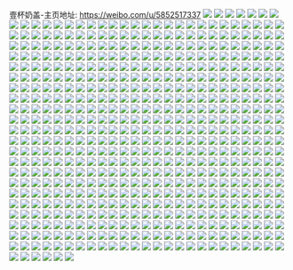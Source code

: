 壹杯奶盖-主页地址: https://weibo.com/u/5852517337 
![](https://wx4.sinaimg.cn/mw2000/006o4z6Vly1h98w7b57hjj30wi1yc1kx.jpg) 
![](https://wx4.sinaimg.cn/mw2000/006o4z6Vly1h98w8s6lmuj30wi1yc1kx.jpg) 
![](https://wx4.sinaimg.cn/mw2000/006o4z6Vly1h98w8oqv6sj30wi1yc1kx.jpg) 
![](https://wx4.sinaimg.cn/mw2000/006o4z6Vly1h8xbhg0eiej30wi1ychdt.jpg) 
![](https://wx4.sinaimg.cn/mw2000/006o4z6Vly1h8xbhhyqudj30wi1ychdt.jpg) 
![](https://wx4.sinaimg.cn/mw2000/006o4z6Vly1h8xbhjwmwwj30wi1ychdt.jpg) 
![](https://wx4.sinaimg.cn/mw2000/006o4z6Vly1h8xbhlnk7sj30wi1yckjl.jpg) 
![](https://wx4.sinaimg.cn/mw2000/006o4z6Vly1h8xbhnd37sj30wi1ychdt.jpg) 
![](https://wx4.sinaimg.cn/mw2000/006o4z6Vly1h8xbhdp60dj30wi1ychdt.jpg) 
![](https://wx4.sinaimg.cn/mw2000/006o4z6Vly1h8xbhnpw1oj30wh0o8wjb.jpg) 
![](https://wx4.sinaimg.cn/mw2000/006o4z6Vly1h8xbhpbi4tj30wi1ychdt.jpg) 
![](https://wx4.sinaimg.cn/mw2000/006o4z6Vly1h8xbhr5n0qj30wi1ychdt.jpg) 
![](https://wx4.sinaimg.cn/mw2000/006o4z6Vly1h8xbhsq2pij30wi1ychdt.jpg) 
![](https://wx4.sinaimg.cn/mw2000/006o4z6Vly1h8wn1tt6i2j30wi1ychdt.jpg) 
![](https://wx4.sinaimg.cn/mw2000/006o4z6Vly1h8ue1lqvd4j30ku0tzafu.jpg) 
![](https://wx4.sinaimg.cn/mw2000/006o4z6Vly1h8ue1h7ddqj31o0280kjb.jpg) 
![](https://wx4.sinaimg.cn/mw2000/006o4z6Vly1h8sxkdh3qgj31as1qd1eo.jpg) 
![](https://wx4.sinaimg.cn/mw2000/006o4z6Vly1h8neu3qy01j32c0340kjn.jpg) 
![](https://wx4.sinaimg.cn/mw2000/006o4z6Vly1h8hs62n0e5j30u00u0n16.jpg) 
![](https://wx4.sinaimg.cn/mw2000/006o4z6Vly1h8hs62x1dxj30u00u07bf.jpg) 
![](https://wx4.sinaimg.cn/mw2000/006o4z6Vly1h8hs4x90y9j33342bc1ky.jpg) 
![](https://wx4.sinaimg.cn/mw2000/006o4z6Vly1h8e96nkclyj30wi0mvn2z.jpg) 
![](https://wx4.sinaimg.cn/mw2000/006o4z6Vly1h8d5om6cp7j32c0340x6q.jpg) 
![](https://wx4.sinaimg.cn/mw2000/006o4z6Vly1h8d5opk9wbj32c0340qv6.jpg) 
![](https://wx4.sinaimg.cn/mw2000/006o4z6Vly1h8cliz8ccrj31o0280hdt.jpg) 
![](https://wx4.sinaimg.cn/mw2000/006o4z6Vly1h8cliwg4xaj31o02804qq.jpg) 
![](https://wx4.sinaimg.cn/mw2000/006o4z6Vly1h8cliy6fc0j31o0280x6p.jpg) 
![](https://wx4.sinaimg.cn/mw2000/006o4z6Vly1h83tfkp6fbj32c0340hdv.jpg) 
![](https://wx4.sinaimg.cn/mw2000/006o4z6Vly1h83tfndl6gj32c0340npf.jpg) 
![](https://wx4.sinaimg.cn/mw2000/006o4z6Vly1h83tfpkuxcj31o0280hdt.jpg) 
![](https://wx4.sinaimg.cn/mw2000/006o4z6Vly1h83tfqsf16j31o0280kjl.jpg) 
![](https://wx4.sinaimg.cn/mw2000/006o4z6Vly1h83tfiiidrj31iy21a7wh.jpg) 
![](https://wx4.sinaimg.cn/mw2000/006o4z6Vly1h82leao3olj30u01sxamd.jpg) 
![](https://wx4.sinaimg.cn/mw2000/006o4z6Vly1h82lafarg9j32c03401kz.jpg) 
![](https://wx4.sinaimg.cn/mw2000/006o4z6Vly1h82lafvfpcj30zg1ba45j.jpg) 
![](https://wx4.sinaimg.cn/mw2000/006o4z6Vly1h81huhe3ivj30zg1ba78k.jpg) 
![](https://wx4.sinaimg.cn/mw2000/006o4z6Vly1h81hum4g1wj30zg1bawq8.jpg) 
![](https://wx4.sinaimg.cn/mw2000/006o4z6Vly1h81huml7lij30zg1ba4eg.jpg) 
![](https://wx4.sinaimg.cn/mw2000/006o4z6Vly1h80ijifh3jj30u01ca4cv.jpg) 
![](https://wx4.sinaimg.cn/mw2000/006o4z6Vly1h7r3wpimmwj31im20tb29.jpg) 
![](https://wx4.sinaimg.cn/mw2000/006o4z6Vly1h7ooo93ygkj32c0340u0x.jpg) 
![](https://wx4.sinaimg.cn/mw2000/006o4z6Vly1h7mfn1ymikj32c0340b2c.jpg) 
![](https://wx4.sinaimg.cn/mw2000/006o4z6Vly1h7mfmzvkssj32c0340b2b.jpg) 
![](https://wx4.sinaimg.cn/mw2000/006o4z6Vly1h7ma2kfw0ij32c0340e84.jpg) 
![](https://wx4.sinaimg.cn/mw2000/006o4z6Vly1h7cm4snx3cj30u01hc7n9.jpg) 
![](https://wx4.sinaimg.cn/mw2000/006o4z6Vly1h7cm4xzaxtj30u01hcgop.jpg) 
![](https://wx4.sinaimg.cn/mw2000/006o4z6Vly1h7cm4umexhj30u01hc4gw.jpg) 
![](https://wx4.sinaimg.cn/mw2000/006o4z6Vly1h74xrz95j4j32c033saif.jpg) 
![](https://wx4.sinaimg.cn/mw2000/006o4z6Vly1h74xt2ic41j31ro2cw4qq.jpg) 
![](https://wx4.sinaimg.cn/mw2000/006o4z6Vly1h74xrj2r1oj32c0340e84.jpg) 
![](https://wx4.sinaimg.cn/mw2000/006o4z6Vly1h6wubnun7jj31nz1nzb29.jpg) 
![](https://wx4.sinaimg.cn/mw2000/006o4z6Vly1h6wubmlqm7j31o01o0b29.jpg) 
![](https://wx4.sinaimg.cn/mw2000/006o4z6Vly1h6i067sn3nj32aq35snpe.jpg) 
![](https://wx4.sinaimg.cn/mw2000/006o4z6Vly1h6i068kz11j30wd17fqdk.jpg) 
![](https://wx4.sinaimg.cn/mw2000/006o4z6Vly1h6hit01z3wj32c0340hdu.jpg) 
![](https://wx4.sinaimg.cn/mw2000/006o4z6Vly1h5yb31yjdej32c03404qr.jpg) 
![](https://wx4.sinaimg.cn/mw2000/006o4z6Vly1h5seriqmvcj32c0340x6q.jpg) 
![](https://wx4.sinaimg.cn/mw2000/006o4z6Vly1h5serl79o8j32c03404qs.jpg) 
![](https://wx4.sinaimg.cn/mw2000/006o4z6Vly1h5ser7w12mj32c035bqv8.jpg) 
![](https://wx4.sinaimg.cn/mw2000/006o4z6Vly1h5ser20p72j32c03401kz.jpg) 
![](https://wx4.sinaimg.cn/mw2000/006o4z6Vly1h5serdopojj32c0340qv8.jpg) 
![](https://wx4.sinaimg.cn/mw2000/006o4z6Vly1h5serge4ayj32c0340kjn.jpg) 
![](https://wx4.sinaimg.cn/mw2000/006o4z6Vly1h5serak242j326h2wm7wj.jpg) 
![](https://wx4.sinaimg.cn/mw2000/006o4z6Vly1h5ser4w9kxj32c035nu0z.jpg) 
![](https://wx4.sinaimg.cn/mw2000/006o4z6Vly1h5seqyubbwj32b735su0z.jpg) 
![](https://wx4.sinaimg.cn/mw2000/006o4z6Vly1h5r8hnr2hoj32bw35snpe.jpg) 
![](https://wx4.sinaimg.cn/mw2000/006o4z6Vly1h5r8hr5et4j32c0340kjm.jpg) 
![](https://wx4.sinaimg.cn/mw2000/006o4z6Vly1h5r8hw8l7wj323h2snnpd.jpg) 
![](https://wx4.sinaimg.cn/mw2000/006o4z6Vly1h5r8hxr1eaj328o30mqv5.jpg) 
![](https://wx4.sinaimg.cn/mw2000/006o4z6Vly1h5r8hu7ievj32c0340qv6.jpg) 
![](https://wx4.sinaimg.cn/mw2000/006o4z6Vly1h5r8i34y3lj32c0340kjm.jpg) 
![](https://wx4.sinaimg.cn/mw2000/006o4z6Vly1h5r8i57miij31x62m37wi.jpg) 
![](https://wx4.sinaimg.cn/mw2000/006o4z6Vly1h5r8i7xy1sj32c0340hdu.jpg) 
![](https://wx4.sinaimg.cn/mw2000/006o4z6Vly1h5r8iaxoupj32c0340x6r.jpg) 
![](https://wx4.sinaimg.cn/mw2000/006o4z6Vly1h5cze35n5mj313o13ox4y.jpg) 
![](https://wx4.sinaimg.cn/mw2000/006o4z6Vly1h5czgisdu0j32c0340kjn.jpg) 
![](https://wx4.sinaimg.cn/mw2000/006o4z6Vly1h5czecw1y4j30wx0wx1b8.jpg) 
![](https://wx4.sinaimg.cn/mw2000/006o4z6Vly1h5cze49kkxj30wi17cqb9.jpg) 
![](https://wx4.sinaimg.cn/mw2000/006o4z6Vly1h5b5ubm6nxj32c03407wk.jpg) 
![](https://wx4.sinaimg.cn/mw2000/006o4z6Vly1h5b5u8ya0wj326c2vz1ky.jpg) 
![](https://wx4.sinaimg.cn/mw2000/006o4z6Vly1h5b5ueib5fj32c03404qs.jpg) 
![](https://wx4.sinaimg.cn/mw2000/006o4z6Vly1h5b5u3nsyhj326q2wzb2a.jpg) 
![](https://wx4.sinaimg.cn/mw2000/006o4z6Vly1h5b5u7b8n3j32c0340u0z.jpg) 
![](https://wx4.sinaimg.cn/mw2000/006o4z6Vly1h5b5ugrkm0j328l2y5e82.jpg) 
![](https://wx4.sinaimg.cn/mw2000/006o4z6Vly1h5b5um3plmj32c03404qs.jpg) 
![](https://wx4.sinaimg.cn/mw2000/006o4z6Vly1h5b5uiuf94j32862yw7wi.jpg) 
![](https://wx4.sinaimg.cn/mw2000/006o4z6Vly1h5b5u1ynywj30u21437bk.jpg) 
![](https://wx4.sinaimg.cn/mw2000/006o4z6Vly1h5apr9bs5ej32c0340kjn.jpg) 
![](https://wx4.sinaimg.cn/mw2000/006o4z6Vly1h5apouzw9cj32c0340e83.jpg) 
![](https://wx4.sinaimg.cn/mw2000/006o4z6Vly1h5apqo1iy5j32c0340npf.jpg) 
![](https://wx4.sinaimg.cn/mw2000/006o4z6Vly1h535bnvxyzj31xd2kie82.jpg) 
![](https://wx4.sinaimg.cn/mw2000/006o4z6Vly1h535bqz17mj31vx2ilkjm.jpg) 
![](https://wx4.sinaimg.cn/mw2000/006o4z6Vly1h4ydv2j1tlj32c033y4qr.jpg) 
![](https://wx4.sinaimg.cn/mw2000/006o4z6Vly1h4ydv7ojizj31o02804qq.jpg) 
![](https://wx4.sinaimg.cn/mw2000/006o4z6Vly1h4ydv546fbj32c033y7wj.jpg) 
![](https://wx4.sinaimg.cn/mw2000/006o4z6Vly1h4yduztw8bj31o0280x6p.jpg) 
![](https://wx4.sinaimg.cn/mw2000/006o4z6Vly1h4xbivvsj2j32c0340b2b.jpg) 
![](https://wx4.sinaimg.cn/mw2000/006o4z6Vly1h4xbj18cshj325e2v7qv7.jpg) 
![](https://wx4.sinaimg.cn/mw2000/006o4z6Vly1h4xbizd7jlj32c0340npf.jpg) 
![](https://wx4.sinaimg.cn/mw2000/006o4z6Vly1h4xbj57w60j30u0140ndb.jpg) 
![](https://wx4.sinaimg.cn/mw2000/006o4z6Vly1h4xbj21cqzj30u0140qio.jpg) 
![](https://wx4.sinaimg.cn/mw2000/006o4z6Vly1h4xbj4d7cuj32c0340npg.jpg) 
![](https://wx4.sinaimg.cn/mw2000/006o4z6Vly1h4xbis2pqvj324v2uhnpf.jpg) 
![](https://wx4.sinaimg.cn/mw2000/006o4z6Vly1h4xbj7q1u9j32c0340qv7.jpg) 
![](https://wx4.sinaimg.cn/mw2000/006o4z6Vly1h4xbj8u0a8j320u2p5qv6.jpg) 
![](https://wx4.sinaimg.cn/mw2000/006o4z6Vly1h4xbjf6e1sj32c0340hdx.jpg) 
![](https://wx4.sinaimg.cn/mw2000/006o4z6Vly1h4xbjiizvjj32c0340npg.jpg) 
![](https://wx4.sinaimg.cn/mw2000/006o4z6Vly1h4xbjq8ne1j32c0340hdx.jpg) 
![](https://wx4.sinaimg.cn/mw2000/006o4z6Vly1h4v644v958j326a2we1ky.jpg) 
![](https://wx4.sinaimg.cn/mw2000/006o4z6Vly1h4upuglc1pj33402c0x6r.jpg) 
![](https://wx4.sinaimg.cn/mw2000/006o4z6Vly1h4upu8cnijj32c03404qr.jpg) 
![](https://wx4.sinaimg.cn/mw2000/006o4z6Vly1h4tmegq4cmj33402bznpf.jpg) 
![](https://wx4.sinaimg.cn/mw2000/006o4z6Vly1h4tmei27djj31xe2kiqv6.jpg) 
![](https://wx4.sinaimg.cn/mw2000/006o4z6Vly1h4tmeuv7uaj33402c0e83.jpg) 
![](https://wx4.sinaimg.cn/mw2000/006o4z6Vly1h4riejohdij31o0280u0x.jpg) 
![](https://wx4.sinaimg.cn/mw2000/006o4z6Vly1h4k6mx3tosj31o0280kjl.jpg) 
![](https://wx4.sinaimg.cn/mw2000/006o4z6Vly1h4k6kcew9ej32801o01ky.jpg) 
![](https://wx4.sinaimg.cn/mw2000/006o4z6Vly1h4k6kzdta6j31o0280x6p.jpg) 
![](https://wx4.sinaimg.cn/mw2000/006o4z6Vly1h4k6mag9cxj31o0280u0x.jpg) 
![](https://wx4.sinaimg.cn/mw2000/006o4z6Vly1h4k6lt9lgfj31o0280x6p.jpg) 
![](https://wx4.sinaimg.cn/mw2000/006o4z6Vly1h4k6mlzxhuj31o0280npd.jpg) 
![](https://wx4.sinaimg.cn/mw2000/006o4z6Vly1h4iayc8n04j31wn2jjkjn.jpg) 
![](https://wx4.sinaimg.cn/mw2000/006o4z6Vly1h4iay830b9j32192r3e83.jpg) 
![](https://wx4.sinaimg.cn/mw2000/006o4z6Vly1h4iay68iavj32c0340u0z.jpg) 
![](https://wx4.sinaimg.cn/mw2000/006o4z6Vly1h4iayf28tdj32c03401l1.jpg) 
![](https://wx4.sinaimg.cn/mw2000/006o4z6Vly1h4iayikdrfj32c0340npg.jpg) 
![](https://wx4.sinaimg.cn/mw2000/006o4z6Vly1h4iaynuqdhj328w2zsu0y.jpg) 
![](https://wx4.sinaimg.cn/mw2000/006o4z6Vly1h4iaymdvd3j32c0340u10.jpg) 
![](https://wx4.sinaimg.cn/mw2000/006o4z6Vly1h4979jdva2j33402c0e83.jpg) 
![](https://wx4.sinaimg.cn/mw2000/006o4z6Vly1h44e6b71yqj32c03407wi.jpg) 
![](https://wx4.sinaimg.cn/mw2000/006o4z6Vly1h44e69g665j32c0340b2a.jpg) 
![](https://wx4.sinaimg.cn/mw2000/006o4z6Vly1h44e6adno3j32c03407wi.jpg) 
![](https://wx4.sinaimg.cn/mw2000/006o4z6Vly1h44e6cyt6oj32bm33i4qr.jpg) 
![](https://wx4.sinaimg.cn/mw2000/006o4z6Vly1h44e6ek489j32c0340kjn.jpg) 
![](https://wx4.sinaimg.cn/mw2000/006o4z6Vly1h44e67hguij33402c0b2a.jpg) 
![](https://wx4.sinaimg.cn/mw2000/006o4z6Vly1h44e68jrh1j32472tl1ky.jpg) 
![](https://wx4.sinaimg.cn/mw2000/006o4z6Vly1h43bg4dusoj32c0340b2b.jpg) 
![](https://wx4.sinaimg.cn/mw2000/006o4z6Vly1h43bg66ixsj32c0340hdv.jpg) 
![](https://wx4.sinaimg.cn/mw2000/006o4z6Vly1h43bg7xurtj32c0340npf.jpg) 
![](https://wx4.sinaimg.cn/mw2000/006o4z6Vly1h434kxh1p2j32c0340qv6.jpg) 
![](https://wx4.sinaimg.cn/mw2000/006o4z6Vly1h3vxutczvvj313u0tuk4q.jpg) 
![](https://wx4.sinaimg.cn/mw2000/006o4z6Vly1h3vxt905cej32801o0kjl.jpg) 
![](https://wx4.sinaimg.cn/mw2000/006o4z6Vly1h3vxth4rc8j32c0340qv6.jpg) 
![](https://wx4.sinaimg.cn/mw2000/006o4z6Vly1h3vxtijstlj32c02c04qq.jpg) 
![](https://wx4.sinaimg.cn/mw2000/006o4z6Vly1h3vxtjj0bbj32c02c01ky.jpg) 
![](https://wx4.sinaimg.cn/mw2000/006o4z6Vly1h3vxtl8cpbj32c03404qr.jpg) 
![](https://wx4.sinaimg.cn/mw2000/006o4z6Vly1h3lfitv4lhj31tz2fz1kx.jpg) 
![](https://wx4.sinaimg.cn/mw2000/006o4z6Vly1h3lfiyday3j33402c0npd.jpg) 
![](https://wx4.sinaimg.cn/mw2000/006o4z6Vly1h3lfiulartj325z2vzhdt.jpg) 
![](https://wx4.sinaimg.cn/mw2000/006o4z6Vly1h3lfit9zctj32262qx7wh.jpg) 
![](https://wx4.sinaimg.cn/mw2000/006o4z6Vly1h3lfix848lj325o2vk4qq.jpg) 
![](https://wx4.sinaimg.cn/mw2000/006o4z6Vly1h3lfivi73vj32c0340kjl.jpg) 
![](https://wx4.sinaimg.cn/mw2000/006o4z6Vly1h3ku2bx1zmj30xc2l97wh.jpg) 
![](https://wx4.sinaimg.cn/mw2000/006o4z6Vly1h3ku2azw4mj30xc3pdkjl.jpg) 
![](https://wx4.sinaimg.cn/mw2000/006o4z6Vly1h3ku22u3b2j31wr2od1l0.jpg) 
![](https://wx4.sinaimg.cn/mw2000/006o4z6Vly1h3ku2dak8qj32c0340b2a.jpg) 
![](https://wx4.sinaimg.cn/mw2000/006o4z6Vly1h3ku281n1jj32c03407wl.jpg) 
![](https://wx4.sinaimg.cn/mw2000/006o4z6Vly1h3ku2eju2gj32al3401ky.jpg) 
![](https://wx4.sinaimg.cn/mw2000/006o4z6Vly1h3ku20wz1uj33402c0kjl.jpg) 
![](https://wx4.sinaimg.cn/mw2000/006o4z6Vly1h3ku24pho1j33402c0hdu.jpg) 
![](https://wx4.sinaimg.cn/mw2000/006o4z6Vly1h3hd17gfnxj30wi1y7tl8.jpg) 
![](https://wx4.sinaimg.cn/mw2000/006o4z6Vly1h3bas78jsrj30u01sx7a8.jpg) 
![](https://wx4.sinaimg.cn/mw2000/006o4z6Vly1h3aggr7if3j31nz1nzb29.jpg) 
![](https://wx4.sinaimg.cn/mw2000/006o4z6Vly1h318uexfqxj32c0340u0x.jpg) 
![](https://wx4.sinaimg.cn/mw2000/006o4z6Vly1h318uad3nzj32c03401ky.jpg) 
![](https://wx4.sinaimg.cn/mw2000/006o4z6Vly1h318u8to0cj33402c07wi.jpg) 
![](https://wx4.sinaimg.cn/mw2000/006o4z6Vly1h318ubkvkxj32c035ru0x.jpg) 
![](https://wx4.sinaimg.cn/mw2000/006o4z6Vly1h318u75vp8j33402c0b2a.jpg) 
![](https://wx4.sinaimg.cn/mw2000/006o4z6Vly1h318uggo8mj32c03404qq.jpg) 
![](https://wx4.sinaimg.cn/mw2000/006o4z6Vly1h318uhw8r2j32c0340u0x.jpg) 
![](https://wx4.sinaimg.cn/mw2000/006o4z6Vly1h318ujdg21j33402c04qq.jpg) 
![](https://wx4.sinaimg.cn/mw2000/006o4z6Vly1h318udclzrj32c0340qv5.jpg) 
![](https://wx4.sinaimg.cn/mw2000/006o4z6Vly1h2xq07b50ej31up2gyqv5.jpg) 
![](https://wx4.sinaimg.cn/mw2000/006o4z6Vly1h2xq0a0bdgj31o0280x6p.jpg) 
![](https://wx4.sinaimg.cn/mw2000/006o4z6Vly1h2xq0ncp5pj32c0340qv6.jpg) 
![](https://wx4.sinaimg.cn/mw2000/006o4z6Vly1h2xq0bbbjzj32801o0npd.jpg) 
![](https://wx4.sinaimg.cn/mw2000/006o4z6Vly1h2xq005gn5j32c03407wj.jpg) 
![](https://wx4.sinaimg.cn/mw2000/006o4z6Vly1h2xq0f6vi1j32801o0npd.jpg) 
![](https://wx4.sinaimg.cn/mw2000/006o4z6Vly1h2xq04zy1nj32c0340e82.jpg) 
![](https://wx4.sinaimg.cn/mw2000/006o4z6Vly1h2xq0l7zqoj31lb24fb2a.jpg) 
![](https://wx4.sinaimg.cn/mw2000/006o4z6Vly1h2xq03h8hij32c03407wj.jpg) 
![](https://wx4.sinaimg.cn/mw2000/006o4z6Vly1h2xq0gc9hvj32801o0kjl.jpg) 
![](https://wx4.sinaimg.cn/mw2000/006o4z6Vly1h2xpzx8euwj31va2hqu0x.jpg) 
![](https://wx4.sinaimg.cn/mw2000/006o4z6Vly1h2xq061bd9j321i2q04qq.jpg) 
![](https://wx4.sinaimg.cn/mw2000/006o4z6Vly1h2xq0dhhgfj31h627inpd.jpg) 
![](https://wx4.sinaimg.cn/mw2000/006o4z6Vly1h2xq0h9pcbj31ru2d4hdt.jpg) 
![](https://wx4.sinaimg.cn/mw2000/006o4z6Vly1h2xq0pic0gj32c0340b2a.jpg) 
![](https://wx4.sinaimg.cn/mw2000/006o4z6Vly1h2cukkr195j30u0140qee.jpg) 
![](https://wx4.sinaimg.cn/mw2000/006o4z6Vly1h2cukk4gvgj31400u0qdx.jpg) 
![](https://wx4.sinaimg.cn/mw2000/006o4z6Vly1h2bl6ngmbyj30u0140tk7.jpg) 
![](https://wx4.sinaimg.cn/mw2000/006o4z6Vly1h2bl6ihk8vj31080r6wpd.jpg) 
![](https://wx4.sinaimg.cn/mw2000/006o4z6Vly1h2bl6jgoatj30u0140wpl.jpg) 
![](https://wx4.sinaimg.cn/mw2000/006o4z6Vly1h2bl6k9i71j31qn2bie81.jpg) 
![](https://wx4.sinaimg.cn/mw2000/006o4z6Vly1h2bl6l5m0qj31400u0dr6.jpg) 
![](https://wx4.sinaimg.cn/mw2000/006o4z6Vly1h2bl6iz995j30u0140gw0.jpg) 
![](https://wx4.sinaimg.cn/mw2000/006o4z6Vly1h288a2vtolj31nu27q4qp.jpg) 
![](https://wx4.sinaimg.cn/mw2000/006o4z6Vly1h288a5i6imj32402tc7wi.jpg) 
![](https://wx4.sinaimg.cn/mw2000/006o4z6Vly1h10gi6d7sfj30u00sztei.jpg) 
![](https://wx4.sinaimg.cn/mw2000/006o4z6Vly1gzsig6yibrj31o02801kx.jpg) 
![](https://wx4.sinaimg.cn/mw2000/006o4z6Vly1gzsigi84i5j32tc240hdt.jpg) 
![](https://wx4.sinaimg.cn/mw2000/006o4z6Vly1gzsigahsw6j3240240x6p.jpg) 
![](https://wx4.sinaimg.cn/mw2000/006o4z6Vly1gzsigek58hj3240240kjl.jpg) 
![](https://wx4.sinaimg.cn/mw2000/006o4z6Vly1gz8ct384caj32c0340b2b.jpg) 
![](https://wx4.sinaimg.cn/mw2000/006o4z6Vly1gz8ct0wti7j32br2bsnpe.jpg) 
![](https://wx4.sinaimg.cn/mw2000/006o4z6Vly1gz8ct4l2nvj3240240hdt.jpg) 
![](https://wx4.sinaimg.cn/mw2000/006o4z6Vly1gz8ct8pq59j31vw2ii7wi.jpg) 
![](https://wx4.sinaimg.cn/mw2000/006o4z6Vly1gz8csy3x7wj32tc2404qq.jpg) 
![](https://wx4.sinaimg.cn/mw2000/006o4z6Vly1gz8cszmmi3j32tc240npe.jpg) 
![](https://wx4.sinaimg.cn/mw2000/006o4z6Vly1gz6fkhrlgnj3240240qv6.jpg) 
![](https://wx4.sinaimg.cn/mw2000/006o4z6Vly1gz6fkp8nu2j31ue1uenpd.jpg) 
![](https://wx4.sinaimg.cn/mw2000/006o4z6Vly1gz6fkdkcoyj3240240qv5.jpg) 
![](https://wx4.sinaimg.cn/mw2000/006o4z6Vly1gz5e30jeo0j31i5208kac.jpg) 
![](https://wx4.sinaimg.cn/mw2000/006o4z6Vly1gz5e2ztizjj319p1oxnep.jpg) 
![](https://wx4.sinaimg.cn/mw2000/006o4z6Vly1gz5e31s6xlj31kb233ash.jpg) 
![](https://wx4.sinaimg.cn/mw2000/006o4z6Vly1gz2vfbuq75j3240240b29.jpg) 
![](https://wx4.sinaimg.cn/mw2000/006o4z6Vly1gyzdf8licgj324023zu0x.jpg) 
![](https://wx4.sinaimg.cn/mw2000/006o4z6Vly1gyzdf6sf2qj31yx1ywnpe.jpg) 
![](https://wx4.sinaimg.cn/mw2000/006o4z6Vly1gyzdf7r3n1j3240240x6p.jpg) 
![](https://wx4.sinaimg.cn/mw2000/006o4z6Vly1gyzdf945gfj30q024rnak.jpg) 
![](https://wx4.sinaimg.cn/mw2000/006o4z6Vly1gyzdf5h3zxj30u013yn5y.jpg) 
![](https://wx4.sinaimg.cn/mw2000/006o4z6Vly1gyzdfa0jwwj30u0277n6l.jpg) 
![](https://wx4.sinaimg.cn/mw2000/006o4z6Vly1gyttdpz21hj31982307wh.jpg) 
![](https://wx4.sinaimg.cn/mw2000/006o4z6Vly1gyttdvsi2kj32io1w0b2a.jpg) 
![](https://wx4.sinaimg.cn/mw2000/006o4z6Vly1gyttdy4gttj31ka230kjl.jpg) 
![](https://wx4.sinaimg.cn/mw2000/006o4z6Vly1gyttdrjkz5j32io1w07wh.jpg) 
![](https://wx4.sinaimg.cn/mw2000/006o4z6Vly1gyttdzquupj31o01o0npd.jpg) 
![](https://wx4.sinaimg.cn/mw2000/006o4z6Vly1gyttdsxxdij32io1w0e81.jpg) 
![](https://wx4.sinaimg.cn/mw2000/006o4z6Vly1gyqbb1phgqj31o02807ut.jpg) 
![](https://wx4.sinaimg.cn/mw2000/006o4z6Vly1gyeqakke3bj3240240qv5.jpg) 
![](https://wx4.sinaimg.cn/mw2000/006o4z6Vly1gyeqah7xcdj33402c0qv6.jpg) 
![](https://wx4.sinaimg.cn/mw2000/006o4z6Vly1gyeq9qr6d2j31y81y8kjl.jpg) 
![](https://wx4.sinaimg.cn/mw2000/006o4z6Vly1gyeqae582pj3240240x6p.jpg) 
![](https://wx4.sinaimg.cn/mw2000/006o4z6Vly1gyeq9kp5wvj3240240wz2.jpg) 
![](https://wx4.sinaimg.cn/mw2000/006o4z6Vly1gyeqaf94i1j32402404qp.jpg) 
![](https://wx4.sinaimg.cn/mw2000/006o4z6Vly1gy78v6501gj33402c0e83.jpg) 
![](https://wx4.sinaimg.cn/mw2000/006o4z6Vly1gy78v465bpj33402c0kjm.jpg) 
![](https://wx4.sinaimg.cn/mw2000/006o4z6Vly1gy5xk24lljj30pd1f6wjn.jpg) 
![](https://wx4.sinaimg.cn/mw2000/006o4z6Vly1gy5xjxpx61j30qo14ugqz.jpg) 
![](https://wx4.sinaimg.cn/mw2000/006o4z6Vly1gxxig2kyikj32c03407wi.jpg) 
![](https://wx4.sinaimg.cn/mw2000/006o4z6Vly1gxxihcv72yj32402tcb2a.jpg) 
![](https://wx4.sinaimg.cn/mw2000/006o4z6Vly1gxxihfl063j32tc2401ky.jpg) 
![](https://wx4.sinaimg.cn/mw2000/006o4z6Vly1gxxihj10nej30u0140dv7.jpg) 
![](https://wx4.sinaimg.cn/mw2000/006o4z6Vly1gxxiiqf9huj32402tchdt.jpg) 
![](https://wx4.sinaimg.cn/mw2000/006o4z6Vly1gxxiit9u59j32402tcqv5.jpg) 
![](https://wx4.sinaimg.cn/mw2000/006o4z6Vly1gxpcrahyzaj32801o07wh.jpg) 
![](https://wx4.sinaimg.cn/mw2000/006o4z6Vly1gxpcqu4ogej30sg0sgjv3.jpg) 
![](https://wx4.sinaimg.cn/mw2000/006o4z6Vly1gxpcrtglg7j32801o01kx.jpg) 
![](https://wx4.sinaimg.cn/mw2000/006o4z6Vly1gxpcsam0ibj32402tcnpd.jpg) 
![](https://wx4.sinaimg.cn/mw2000/006o4z6Vly1gxpcqwrok4j30sg0sgq6t.jpg) 
![](https://wx4.sinaimg.cn/mw2000/006o4z6Vly1gxpcry83pxj3240240kjl.jpg) 
![](https://wx4.sinaimg.cn/mw2000/006o4z6Vly1gxiccaxukaj32c0340x6q.jpg) 
![](https://wx4.sinaimg.cn/mw2000/006o4z6Vly1gxic76fzqhj32801o0hdu.jpg) 
![](https://wx4.sinaimg.cn/mw2000/006o4z6Vly1gxic7bznfhj32c0340kjm.jpg) 
![](https://wx4.sinaimg.cn/mw2000/006o4z6Vly1gx7apyiwukj3240240hdt.jpg) 
![](https://wx4.sinaimg.cn/mw2000/006o4z6Vly1gx7aq0ea7tj32402401ky.jpg) 
![](https://wx4.sinaimg.cn/mw2000/006o4z6Vly1gx7aq1wvuxj3240240qv5.jpg) 
![](https://wx4.sinaimg.cn/mw2000/006o4z6Vly1gx46jbo3j9j30u00u0wfs.jpg) 
![](https://wx4.sinaimg.cn/mw2000/006o4z6Vly1gx46iipghhj3240240qv5.jpg) 
![](https://wx4.sinaimg.cn/mw2000/006o4z6Vly1gx46k8mji4j30u00u0gp4.jpg) 
![](https://wx4.sinaimg.cn/mw2000/006o4z6Vly1gx46i9y6d9j32tc240e82.jpg) 
![](https://wx4.sinaimg.cn/mw2000/006o4z6Vly1gx0w0pmrmgj31ii2801kx.jpg) 
![](https://wx4.sinaimg.cn/mw2000/006o4z6Vly1gx0w0okesij32402tce81.jpg) 
![](https://wx4.sinaimg.cn/mw2000/006o4z6Vly1gws92lfb17j31o0280hdu.jpg) 
![](https://wx4.sinaimg.cn/mw2000/006o4z6Vly1gwr3me5956j30zo1bjh1u.jpg) 
![](https://wx4.sinaimg.cn/mw2000/006o4z6Vly1gwr3mfjc8lj30u01ci14y.jpg) 
![](https://wx4.sinaimg.cn/mw2000/006o4z6Vly1gwr3mes2r5j30u0162n7b.jpg) 
![](https://wx4.sinaimg.cn/mw2000/006o4z6Vly1gwafjny0dbj30u00suq76.jpg) 
![](https://wx4.sinaimg.cn/mw2000/006o4z6Vly1gwafj5ulmqj3240240qv6.jpg) 
![](https://wx4.sinaimg.cn/mw2000/006o4z6Vly1gwafj77bcxj32tc240e7g.jpg) 
![](https://wx4.sinaimg.cn/mw2000/006o4z6Vly1gwafjawrgbj32402404qp.jpg) 
![](https://wx4.sinaimg.cn/mw2000/006o4z6Vly1gwafjflzw6j3240240npd.jpg) 
![](https://wx4.sinaimg.cn/mw2000/006o4z6Vly1gwafjkl0cvj3240240b29.jpg) 
![](https://wx4.sinaimg.cn/mw2000/006o4z6Vly1gvysemogxij32tc240hdt.jpg) 
![](https://wx4.sinaimg.cn/mw2000/006o4z6Vly1gvyseqolfij32402tcb2a.jpg) 
![](https://wx4.sinaimg.cn/mw2000/006o4z6Vly1gvyseorisij32tc240kjm.jpg) 
![](https://wx4.sinaimg.cn/mw2000/006o4z6Vly1gvysevxrwaj32tc240kjm.jpg) 
![](https://wx4.sinaimg.cn/mw2000/006o4z6Vly1gvysenhh1gj3240240b29.jpg) 
![](https://wx4.sinaimg.cn/mw2000/006o4z6Vly1gvysesqf34j32tc240x6p.jpg) 
![](https://wx4.sinaimg.cn/mw2000/006o4z6Vly1gvb0sjiuzkj60u01330y102.jpg) 
![](https://wx4.sinaimg.cn/mw2000/006o4z6Vly1gtwunbslegj6240240kjm02.jpg) 
![](https://wx4.sinaimg.cn/mw2000/006o4z6Vly1gtwunmba42j62402tcb2a02.jpg) 
![](https://wx4.sinaimg.cn/mw2000/006o4z6Vly1gtwun90cq0j6240240e8102.jpg) 
![](https://wx4.sinaimg.cn/mw2000/006o4z6Vly1gtwunp6rqyj62402404qq02.jpg) 
![](https://wx4.sinaimg.cn/mw2000/006o4z6Vly1gtwun7i7fxj623s23sqv502.jpg) 
![](https://wx4.sinaimg.cn/mw2000/006o4z6Vly1gtwund7gmij6240240qv502.jpg) 
![](https://wx4.sinaimg.cn/mw2000/006o4z6Vly1gtwunjubhkj62tc2401kz02.jpg) 
![](https://wx4.sinaimg.cn/mw2000/006o4z6Vly1gtwunfe60zj6240240kjm02.jpg) 
![](https://wx4.sinaimg.cn/mw2000/006o4z6Vly1gtwunhbp2vj6240240npe02.jpg) 
![](https://wx4.sinaimg.cn/mw2000/006o4z6Vly1gtnei2kzsuj62402tcnpe02.jpg) 
![](https://wx4.sinaimg.cn/mw2000/006o4z6Vly1gtnehr28x5j61402bgb2902.jpg) 
![](https://wx4.sinaimg.cn/mw2000/006o4z6Vly1gtneht9fzoj62402tchdu02.jpg) 
![](https://wx4.sinaimg.cn/mw2000/006o4z6Vly1gtnehyfxd6j62402ui1kz02.jpg) 
![](https://wx4.sinaimg.cn/mw2000/006o4z6Vly1gtnehvivpej62402wyhdu02.jpg) 
![](https://wx4.sinaimg.cn/mw2000/006o4z6Vly1gtnei0mbytj61ym2tqhdu02.jpg) 
![](https://wx4.sinaimg.cn/mw2000/006o4z6Vly1gt9gf0q2oxj31mk2647wh.jpg) 
![](https://wx4.sinaimg.cn/mw2000/006o4z6Vly1gt9gf42l3kj61o0280qs802.jpg) 
![](https://wx4.sinaimg.cn/mw2000/006o4z6Vly1gt9gf70vj4j32402pcx6p.jpg) 
![](https://wx4.sinaimg.cn/mw2000/006o4z6Vly1gt9gezddoij3240240u0x.jpg) 
![](https://wx4.sinaimg.cn/mw2000/006o4z6Vly1gt9gf2xq4gj3240240hdt.jpg) 
![](https://wx4.sinaimg.cn/mw2000/006o4z6Vly1gt9geyex62j3240240e81.jpg) 
![](https://wx4.sinaimg.cn/mw2000/006o4z6Vly1gt9gex0w28j3240240qv5.jpg) 
![](https://wx4.sinaimg.cn/mw2000/006o4z6Vly1gt9gf1f1uuj30u018442c.jpg) 
![](https://wx4.sinaimg.cn/mw2000/006o4z6Vly1gt9gf5apayj3240240hdu.jpg) 
![](https://wx4.sinaimg.cn/mw2000/006o4z6Vly1gsdx3ejy1vj31402i4u0y.jpg) 
![](https://wx4.sinaimg.cn/mw2000/006o4z6Vly1gsdx3b2lhdj31qi19eb29.jpg) 
![](https://wx4.sinaimg.cn/mw2000/006o4z6Vly1gsdx3cmi55j310w27y4qq.jpg) 
![](https://wx4.sinaimg.cn/mw2000/006o4z6Vly1gsdx38aa1kj32tc2404qt.jpg) 
![](https://wx4.sinaimg.cn/mw2000/006o4z6Vly1gsdx39r5lhj31m221z1ky.jpg) 
![](https://wx4.sinaimg.cn/mw2000/006o4z6Vly1gsdx3ilt6lj32402tc7wl.jpg) 
![](https://wx4.sinaimg.cn/mw2000/006o4z6Vly1gscxkyyqzdj32bc2w8x6s.jpg) 
![](https://wx4.sinaimg.cn/mw2000/006o4z6Vly1gscxkw7sgyj33402c0x6s.jpg) 
![](https://wx4.sinaimg.cn/mw2000/006o4z6Vly1gscxkcg3tfj32bc322kjp.jpg) 
![](https://wx4.sinaimg.cn/mw2000/006o4z6Vly1gscxknw4smj33342bche0.jpg) 
![](https://wx4.sinaimg.cn/mw2000/006o4z6Vly1gscxkqzl43j31404g8hdx.jpg) 
![](https://wx4.sinaimg.cn/mw2000/006o4z6Vly1gscxktmfffj32402tckjo.jpg) 
![](https://wx4.sinaimg.cn/mw2000/006o4z6Vly1gscxkea9epj31403c4e82.jpg) 
![](https://wx4.sinaimg.cn/mw2000/006o4z6Vly1gscxk8moamj31406b94qt.jpg) 
![](https://wx4.sinaimg.cn/mw2000/006o4z6Vly1gscxkg9y7wj3140282qv5.jpg) 
![](https://wx4.sinaimg.cn/mw2000/006o4z6Vly1gsbn8gykm9j33402c0qv9.jpg) 
![](https://wx4.sinaimg.cn/mw2000/006o4z6Vly1gsbn8izt48j32bc2wohdv.jpg) 
![](https://wx4.sinaimg.cn/mw2000/006o4z6Vly1gsbn8dfg3bj335s2dcnph.jpg) 
![](https://wx4.sinaimg.cn/mw2000/006o4z6Vly1gsbn8k5rlcj3140282kjl.jpg) 
![](https://wx4.sinaimg.cn/mw2000/006o4z6Vly1gsbn8ntmvcj31402i4b2a.jpg) 
![](https://wx4.sinaimg.cn/mw2000/006o4z6Vly1gsbn8lzbidj31403c4kjm.jpg) 
![](https://wx4.sinaimg.cn/mw2000/006o4z6Vly1gs5aekeh99j32402404qq.jpg) 
![](https://wx4.sinaimg.cn/mw2000/006o4z6Vly1gs5aevnpvej3240240hdu.jpg) 
![](https://wx4.sinaimg.cn/mw2000/006o4z6Vly1gs5aeq1jalj32402404qq.jpg) 
![](https://wx4.sinaimg.cn/mw2000/006o4z6Vly1gs5af66su3j3240240b2b.jpg) 
![](https://wx4.sinaimg.cn/mw2000/006o4z6Vly1gs5afjwrrwj32tc2401kz.jpg) 
![](https://wx4.sinaimg.cn/mw2000/006o4z6Vly1gs5aez8656j3240240hdu.jpg) 
![](https://wx4.sinaimg.cn/mw2000/006o4z6Vly1gqqxw1j6aej325s1mce83.jpg) 
![](https://wx4.sinaimg.cn/mw2000/006o4z6Vly1gqqxvx50w5j3140282x6p.jpg) 
![](https://wx4.sinaimg.cn/mw2000/006o4z6Vly1gqqxvucguuj31403c47wj.jpg) 
![](https://wx4.sinaimg.cn/mw2000/006o4z6Vly1gqqxw50qnlj31mc1mc4qq.jpg) 
![](https://wx4.sinaimg.cn/mw2000/006o4z6Vly1gqqz2095syj31w02iohdx.jpg) 
![](https://wx4.sinaimg.cn/mw2000/006o4z6Vly1gqqxw8vg1lj31mc1mcb2a.jpg) 
![](https://wx4.sinaimg.cn/mw2000/006o4z6Vly1gq6tarngm2j31o0280kjo.jpg) 
![](https://wx4.sinaimg.cn/mw2000/006o4z6Vly1gq6tbb7ysej31o0280hdv.jpg) 
![](https://wx4.sinaimg.cn/mw2000/006o4z6Vly1gq6tandnm8j31i41i47wi.jpg) 
![](https://wx4.sinaimg.cn/mw2000/006o4z6Vly1gq6tajts7wj31o0280x6q.jpg) 
![](https://wx4.sinaimg.cn/mw2000/006o4z6Vly1gq6taxoahvj32801o0npe.jpg) 
![](https://wx4.sinaimg.cn/mw2000/006o4z6Vly1gq6taukfxxj31ge280npe.jpg) 
![](https://wx4.sinaimg.cn/mw2000/006o4z6Vly1gq6tbddou5j32tc240kjl.jpg) 
![](https://wx4.sinaimg.cn/mw2000/006o4z6Vly1gq6tbhhhpcj31zf1zfx6p.jpg) 
![](https://wx4.sinaimg.cn/mw2000/006o4z6Vly1gq6tbf0ncoj3240240hdt.jpg) 
![](https://wx4.sinaimg.cn/mw2000/006o4z6Vly1gph909fi2ej32ha1uyx6q.jpg) 
![](https://wx4.sinaimg.cn/mw2000/006o4z6Vly1gph9036zcej32eg240b2b.jpg) 
![](https://wx4.sinaimg.cn/mw2000/006o4z6Vly1gph8zn7vyxj32tc240x6r.jpg) 
![](https://wx4.sinaimg.cn/mw2000/006o4z6Vly1gph8zws3awj314a1ho7wh.jpg) 
![](https://wx4.sinaimg.cn/mw2000/006o4z6Vly1gph8ztvilhj32402tcb2c.jpg) 
![](https://wx4.sinaimg.cn/mw2000/006o4z6Vly1gph8zh4p2pj316o1gy7wh.jpg) 
![](https://wx4.sinaimg.cn/mw2000/006o4z6Vly1gph90dsatbj31kw16ohdt.jpg) 
![](https://wx4.sinaimg.cn/mw2000/006o4z6Vly1gph8zeithij32p21voqv8.jpg) 
![](https://wx4.sinaimg.cn/mw2000/006o4z6Vly1gph90hncjfj31kw16ohdt.jpg) 
![](https://wx4.sinaimg.cn/mw2000/006o4z6Vly1gp6gxxhstdj32801o0kjn.jpg) 
![](https://wx4.sinaimg.cn/mw2000/006o4z6Vly1gp6gxtadh6j32c03404qq.jpg) 
![](https://wx4.sinaimg.cn/mw2000/006o4z6Vly1gp6gxk58t5j31o0280u10.jpg) 
![](https://wx4.sinaimg.cn/mw2000/006o4z6Vly1gp6gxo0c53j32bz2c01ky.jpg) 
![](https://wx4.sinaimg.cn/mw2000/006o4z6Vly1gp6gxuyimgj32402404qq.jpg) 
![](https://wx4.sinaimg.cn/mw2000/006o4z6Vly1gp6gxr4wfbj32bz2c01ky.jpg) 
![](https://wx4.sinaimg.cn/mw2000/006o4z6Vly1gp2b2lutx7j32402m3b2b.jpg) 
![](https://wx4.sinaimg.cn/mw2000/006o4z6Vly1gp2b451zeqj32tc240npe.jpg) 
![](https://wx4.sinaimg.cn/mw2000/006o4z6Vly1gp2b2xvqfaj32402fw4qr.jpg) 
![](https://wx4.sinaimg.cn/mw2000/006o4z6Vly1gp2b38qxwxj3240240u0y.jpg) 
![](https://wx4.sinaimg.cn/mw2000/006o4z6Vly1gp2b4mem3ij32io1w0qv8.jpg) 
![](https://wx4.sinaimg.cn/mw2000/006o4z6Vly1gp2b53k870j31jk1jkhdv.jpg) 
![](https://wx4.sinaimg.cn/mw2000/006o4z6Vly1gp2b3tjsilj30vi0vi4by.jpg) 
![](https://wx4.sinaimg.cn/mw2000/006o4z6Vly1gp2b4tcpamj32402407wi.jpg) 
![](https://wx4.sinaimg.cn/mw2000/006o4z6Vly1gp2b3q5hr5j3240240hdw.jpg) 
![](https://wx4.sinaimg.cn/mw2000/006o4z6Vly1gnzyui1yhpj32io1w01l2.jpg) 
![](https://wx4.sinaimg.cn/mw2000/006o4z6Vly1gnzyujtotkj3240240u0y.jpg) 
![](https://wx4.sinaimg.cn/mw2000/006o4z6Vly1gnzyuejgz7j32io1w01l2.jpg) 
![](https://wx4.sinaimg.cn/mw2000/006o4z6Vly1gnzyubbq68j3240240npe.jpg) 
![](https://wx4.sinaimg.cn/mw2000/006o4z6Vly1gnzyu9li4yj30u00v0nh8.jpg) 
![](https://wx4.sinaimg.cn/mw2000/006o4z6Vly1gnzyuwjhjzj3240240npe.jpg) 
![](https://wx4.sinaimg.cn/mw2000/006o4z6Vly1gnyp6h943uj3140282x6p.jpg) 
![](https://wx4.sinaimg.cn/mw2000/006o4z6Vly1gnyp6po916j32402tc1l1.jpg) 
![](https://wx4.sinaimg.cn/mw2000/006o4z6Vly1gnyp6iask8j31402bg4qq.jpg) 
![](https://wx4.sinaimg.cn/mw2000/006o4z6Vly1gnyp6k4bwmj3240240npd.jpg) 
![](https://wx4.sinaimg.cn/mw2000/006o4z6Vly1gnyp6jc4doj31402yt7wi.jpg) 
![](https://wx4.sinaimg.cn/mw2000/006o4z6Vly1gnyp6mppwnj32402tcqv6.jpg) 
![](https://wx4.sinaimg.cn/mw2000/006o4z6Vly1gnyp6lrw2sj323s23snpd.jpg) 
![](https://wx4.sinaimg.cn/mw2000/006o4z6Vly1gnyp6l5dy2j319w1p6b29.jpg) 
![](https://wx4.sinaimg.cn/mw2000/006o4z6Vly1gnyp6s0bclj32tc2404qu.jpg) 
![](https://wx4.sinaimg.cn/mw2000/006o4z6Vly1gng9wgoenwj32io1w01l2.jpg) 
![](https://wx4.sinaimg.cn/mw2000/006o4z6Vly1gng9wf4o85j32io1w0b2d.jpg) 
![](https://wx4.sinaimg.cn/mw2000/006o4z6Vly1gng2rnhv9cj32bc334hdv.jpg) 
![](https://wx4.sinaimg.cn/mw2000/006o4z6Vly1gng2rqf5npj32bc334qv6.jpg) 
![](https://wx4.sinaimg.cn/mw2000/006o4z6Vly1gng2rj0x9bj31um2gshdu.jpg) 
![](https://wx4.sinaimg.cn/mw2000/006o4z6Vly1gng2rliu9rj32bc334e84.jpg) 
![](https://wx4.sinaimg.cn/mw2000/006o4z6Vly1gng2rhwvnmj32bc3347wj.jpg) 
![](https://wx4.sinaimg.cn/mw2000/006o4z6Vly1gng2rp0o0sj32bc334e82.jpg) 
![](https://wx4.sinaimg.cn/mw2000/006o4z6Vly1gn62cubomfj32io1w0u0z.jpg) 
![](https://wx4.sinaimg.cn/mw2000/006o4z6Vly1gn62c2gd25j32402401ky.jpg) 
![](https://wx4.sinaimg.cn/mw2000/006o4z6Vly1gn62c5uybej32402tcu11.jpg) 
![](https://wx4.sinaimg.cn/mw2000/006o4z6Vly1gn62c8qf6kj323s23sb2b.jpg) 
![](https://wx4.sinaimg.cn/mw2000/006o4z6Vly1gn62cuz0eij31vo1vo1ic.jpg) 
![](https://wx4.sinaimg.cn/mw2000/006o4z6Vly1gn62e1kzcqj3240240b2a.jpg) 
![](https://wx4.sinaimg.cn/mw2000/006o4z6Vly1gmz00ptd70j31403c5kjm.jpg) 
![](https://wx4.sinaimg.cn/mw2000/006o4z6Vly1gmz00epa9xj31403phu0z.jpg) 
![](https://wx4.sinaimg.cn/mw2000/006o4z6Vly1gmz00c0i6jj31402twhdu.jpg) 
![](https://wx4.sinaimg.cn/mw2000/006o4z6Vly1gmz00o6od8j32iq1w2e83.jpg) 
![](https://wx4.sinaimg.cn/mw2000/006o4z6Vly1gmz00mpaqvj316o1kwnpd.jpg) 
![](https://wx4.sinaimg.cn/mw2000/006o4z6Vly1gmz00hs87aj31w22iqu0z.jpg) 
![](https://wx4.sinaimg.cn/mw2000/006o4z6Vly1gmz006topcj31401o2x6p.jpg) 
![](https://wx4.sinaimg.cn/mw2000/006o4z6Vly1gmz00lo3xtj32io1w0u0z.jpg) 
![](https://wx4.sinaimg.cn/mw2000/006o4z6Vly1gmz00j5fffj3140282x6p.jpg) 
![](https://wx4.sinaimg.cn/mw2000/006o4z6Vly1gmn22wqd43j32io1w04qt.jpg) 
![](https://wx4.sinaimg.cn/mw2000/006o4z6Vly1gmn22tk4krj30re0tytdx.jpg) 
![](https://wx4.sinaimg.cn/mw2000/006o4z6Vly1gmn22uuvkmj32io1tvu0y.jpg) 
![](https://wx4.sinaimg.cn/mw2000/006o4z6Vly1gmn22srzlnj316o16mh2j.jpg) 
![](https://wx4.sinaimg.cn/mw2000/006o4z6Vly1gmn22xsmfrj3240240qv5.jpg) 
![](https://wx4.sinaimg.cn/mw2000/006o4z6Vly1gmn22z0iuoj316o1kwkjl.jpg) 
![](https://wx4.sinaimg.cn/mw2000/006o4z6Vly1gmmabs4w03j32io1w0hdv.jpg) 
![](https://wx4.sinaimg.cn/mw2000/006o4z6Vly1gmmabw5f5ij3240240hdw.jpg) 
![](https://wx4.sinaimg.cn/mw2000/006o4z6Vly1gmmabuggvkj32io1w0b2b.jpg) 
![](https://wx4.sinaimg.cn/mw2000/006o4z6Vly1gm60dgiglnj32bc334x6u.jpg) 
![](https://wx4.sinaimg.cn/mw2000/006o4z6Vly1gm60difjgzj322q2q6npg.jpg) 
![](https://wx4.sinaimg.cn/mw2000/006o4z6Vly1gk6ij9lg8lj32io1w0u0y.jpg) 
![](https://wx4.sinaimg.cn/mw2000/006o4z6Vly1gk6ijc49rnj32402401kz.jpg) 
![](https://wx4.sinaimg.cn/mw2000/006o4z6Vly1gk2lkb3xjij32io1w0x6r.jpg) 
![](https://wx4.sinaimg.cn/mw2000/006o4z6Vly1gk2m8qcschj31kw16ox6p.jpg) 
![](https://wx4.sinaimg.cn/mw2000/006o4z6Vly1gk2rxm0xwpj32io1w07wk.jpg) 
![](https://wx4.sinaimg.cn/mw2000/006o4z6Vly1gjtpz5yal7j32io1w07wj.jpg) 
![](https://wx4.sinaimg.cn/mw2000/006o4z6Vly1gjtpz8kfi8j3240240b29.jpg) 
![](https://wx4.sinaimg.cn/mw2000/006o4z6Vly1gjtpyyijz4j32eu1nyx6q.jpg) 
![](https://wx4.sinaimg.cn/mw2000/006o4z6Vly1gj2xky8cilj31w02ionpe.jpg) 
![](https://wx4.sinaimg.cn/mw2000/006o4z6Vly1gj2xlp9f77j31w02iokjm.jpg) 
![](https://wx4.sinaimg.cn/mw2000/006o4z6Vly1gi3clr7xq8j3240240qv5.jpg) 
![](https://wx4.sinaimg.cn/mw2000/006o4z6Vly1gi3cltvq8hj3240240x6w.jpg) 
![](https://wx4.sinaimg.cn/mw2000/006o4z6Vly1gi3cpsv1mqj32402tcx6p.jpg) 
![](https://wx4.sinaimg.cn/mw2000/006o4z6Vly1gi3clx4skgj32io1w07wj.jpg) 
![](https://wx4.sinaimg.cn/mw2000/006o4z6Vly1gi3cns6alaj312a1f11kx.jpg) 
![](https://wx4.sinaimg.cn/mw2000/006o4z6Vly1gi3cnsvysqj31ga13014g.jpg) 
![](https://wx4.sinaimg.cn/mw2000/006o4z6Vly1gi3clxqsj0j313y1hc41s.jpg) 
![](https://wx4.sinaimg.cn/mw2000/006o4z6Vly1gi3crwpjcpj32tc240e81.jpg) 
![](https://wx4.sinaimg.cn/mw2000/006o4z6Vly1gi3cprjaazj32tc240u10.jpg) 
![](https://wx4.sinaimg.cn/mw2000/006o4z6Vly1gi0l6tpm1oj31jk1jkb2a.jpg) 
![](https://wx4.sinaimg.cn/mw2000/006o4z6Vly1gi0l6sborxj3240240e82.jpg) 
![](https://wx4.sinaimg.cn/mw2000/006o4z6Vly1gi0l6vllizj31jk1jk1ky.jpg) 
![](https://wx4.sinaimg.cn/mw2000/006o4z6Vly1gi0l6wm5ogj31c01c0kjl.jpg) 
![](https://wx4.sinaimg.cn/mw2000/006o4z6Vly1gi0l6z77ohj3240240u0y.jpg) 
![](https://wx4.sinaimg.cn/mw2000/006o4z6Vly1gi0l6xk8nvj31c01c0npd.jpg) 
![](https://wx4.sinaimg.cn/mw2000/006o4z6Vly1ghxj6ku52bj32dc1s01kz.jpg) 
![](https://wx4.sinaimg.cn/mw2000/006o4z6Vly1ghxj6myauyj32dc1s04qr.jpg) 
![](https://wx4.sinaimg.cn/mw2000/006o4z6Vly1ghxj63xgb8j31jq1jq1kx.jpg) 
![](https://wx4.sinaimg.cn/mw2000/006o4z6Vly1ghxj6b9yprj3240240b2b.jpg) 
![](https://wx4.sinaimg.cn/mw2000/006o4z6Vly1ghcdwg6y4gj31kw1kwx6p.jpg) 
![](https://wx4.sinaimg.cn/mw2000/006o4z6Vly1ghcdwnaxiuj31kw1kwnpe.jpg) 
![](https://wx4.sinaimg.cn/mw2000/006o4z6Vly1ghcdwjj2ccj31kw1kwe82.jpg) 
![](https://wx4.sinaimg.cn/mw2000/006o4z6Vly1ghcdwq4f7ij31kw1kw7wi.jpg) 
![](https://wx4.sinaimg.cn/mw2000/006o4z6Vly1ghcdwrcqpwj30z80z8dzr.jpg) 
![](https://wx4.sinaimg.cn/mw2000/006o4z6Vly1ghcdwti2skj31kw1kw7wi.jpg) 
![](https://wx4.sinaimg.cn/mw2000/006o4z6Vly1ghbpz4l9nvj31vz1w0kjl.jpg) 
![](https://wx4.sinaimg.cn/mw2000/006o4z6Vly1ghbpzio040j31s21s1hdt.jpg) 
![](https://wx4.sinaimg.cn/mw2000/006o4z6Vly1ghbpz99zbzj31vz1w04qp.jpg) 
![](https://wx4.sinaimg.cn/mw2000/006o4z6Vly1ghbpzc7v23j31th1tmqly.jpg) 
![](https://wx4.sinaimg.cn/mw2000/006o4z6Vly1ghbq07oz4kj31kw16nkjl.jpg) 
![](https://wx4.sinaimg.cn/mw2000/006o4z6Vly1ghbq0cf6hnj31qo1qo7wh.jpg) 
![](https://wx4.sinaimg.cn/mw2000/006o4z6Vly1ghbpzohlyqj32bb2bce81.jpg) 
![](https://wx4.sinaimg.cn/mw2000/006o4z6Vly1ghbpzwledej31kw16ou0x.jpg) 
![](https://wx4.sinaimg.cn/mw2000/006o4z6Vly1ghbq00rb10j31es1etnkh.jpg) 
![](https://wx4.sinaimg.cn/mw2000/006o4z6Vly1ggsyqwpynnj31k8230hdu.jpg) 
![](https://wx4.sinaimg.cn/mw2000/006o4z6Vly1ggsyr2lu02j3240240x6p.jpg) 
![](https://wx4.sinaimg.cn/mw2000/006o4z6Vly1gflb8qz7icj32tc240kjm.jpg) 
![](https://wx4.sinaimg.cn/mw2000/006o4z6Vly1gflb8pq8cvj324023ze81.jpg) 
![](https://wx4.sinaimg.cn/mw2000/006o4z6Vly1gflb8ro34ij30u00u07kf.jpg) 
![](https://wx4.sinaimg.cn/mw2000/006o4z6Vly1ge3qpcigmxj31yq2alqv7.jpg) 
![](https://wx4.sinaimg.cn/mw2000/006o4z6Vly1ge3qpee1wbj31w01w1qv6.jpg) 
![](https://wx4.sinaimg.cn/mw2000/006o4z6Vly1ge3qpfp8guj32bc2bckjm.jpg) 
![](https://wx4.sinaimg.cn/mw2000/006o4z6Vly1ge3qplb8tyj32ip1w1npi.jpg) 
![](https://wx4.sinaimg.cn/mw2000/006o4z6Vly1gdlfhhxqmtj32io1w07wi.jpg) 
![](https://wx4.sinaimg.cn/mw2000/006o4z6Vly1gdlfhl0v3yj32io1w0x6q.jpg) 
![](https://wx4.sinaimg.cn/mw2000/006o4z6Vly1gdlfhn76rxj32tc240hdv.jpg) 
![](https://wx4.sinaimg.cn/mw2000/006o4z6Vly1gdlfhouacpj32tc2401ky.jpg) 
![](https://wx4.sinaimg.cn/mw2000/006o4z6Vly1gd8kxuetluj32io1w0kjn.jpg) 
![](https://wx4.sinaimg.cn/mw2000/006o4z6Vly1gd8kxvnsl4j32io1w0b2b.jpg) 
![](https://wx4.sinaimg.cn/mw2000/006o4z6Vly1gcq837helzj31400u0489.jpg) 
![](https://wx4.sinaimg.cn/mw2000/006o4z6Vly1gcq838797uj31s01c0x6b.jpg) 
![](https://wx4.sinaimg.cn/mw2000/006o4z6Vly1gcq837qcbhj31400u012k.jpg) 
![](https://wx4.sinaimg.cn/mw2000/006o4z6Vly1gcdmx3hccrj32io1w0x6q.jpg) 
![](https://wx4.sinaimg.cn/mw2000/006o4z6Vly1gcdmx52nl8j32io1w0e83.jpg) 
![](https://wx4.sinaimg.cn/mw2000/006o4z6Vly1gc8r7m40vhj32io1w0b2b.jpg) 
![](https://wx4.sinaimg.cn/mw2000/006o4z6Vly1gc8r7jj0u7j32io1w0x6q.jpg) 
![](https://wx4.sinaimg.cn/mw2000/006o4z6Vly1gc8r7ko7yaj32io1w0u0z.jpg) 
![](https://wx4.sinaimg.cn/mw2000/006o4z6Vly1gc8rcvdi33j30u01407ry.jpg) 
![](https://wx4.sinaimg.cn/mw2000/006o4z6Vly1gc8r7n7cghj32io1w0e83.jpg) 
![](https://wx4.sinaimg.cn/mw2000/006o4z6Vly1gc8rcuus6gj30om1hcdig.jpg) 
![](https://wx4.sinaimg.cn/mw2000/006o4z6Vly1gbt2a91d82j31400u0wr0.jpg) 
![](https://wx4.sinaimg.cn/mw2000/006o4z6Vly1gbt2a9j4jqj31400u0qfi.jpg) 
![](https://wx4.sinaimg.cn/mw2000/006o4z6Vly1gbklxdzufij32io1uw7wh.jpg) 
![](https://wx4.sinaimg.cn/mw2000/006o4z6Vly1gbklxfunnnj32io1w04qr.jpg) 
![](https://wx4.sinaimg.cn/mw2000/006o4z6Vly1gbklxhicrkj32io1w0u0y.jpg) 
![](https://wx4.sinaimg.cn/mw2000/006o4z6Vly1gbklxjodzfj32io1w0e83.jpg) 
![](https://wx4.sinaimg.cn/mw2000/006o4z6Vly1g8vljs0ehij32tc240kjq.jpg) 
![](https://wx4.sinaimg.cn/mw2000/006o4z6Vly1g8qz5ntq8mj32dy1pze81.jpg) 
![](https://wx4.sinaimg.cn/mw2000/006o4z6Vly1g8qz5oqvnwj32d01rzhdt.jpg) 
![](https://wx4.sinaimg.cn/mw2000/006o4z6Vly1g8iu8prybgj318o1o0qv5.jpg) 
![](https://wx4.sinaimg.cn/mw2000/006o4z6Vly1g8iu8s5rbbj318m1o0u0x.jpg) 
![](https://wx4.sinaimg.cn/mw2000/006o4z6Vly1g8iu8ulf04j31871o0qv5.jpg) 
![](https://wx4.sinaimg.cn/mw2000/006o4z6Vly1g8iu8vcjx6j317t1o07fb.jpg) 
![](https://wx4.sinaimg.cn/mw2000/006o4z6Vly1g8edpa12zwj32tc1ubx6r.jpg) 
![](https://wx4.sinaimg.cn/mw2000/006o4z6Vly1g8edp8ph47j324027inpd.jpg) 
![](https://wx4.sinaimg.cn/mw2000/006o4z6Vly1g888qcig03j31401o21ky.jpg) 
![](https://wx4.sinaimg.cn/mw2000/006o4z6Vly1g888qdhssvj31402v57wi.jpg) 
![](https://wx4.sinaimg.cn/mw2000/006o4z6Vly1g888qf0zp7j31402r4qv7.jpg) 
![](https://wx4.sinaimg.cn/mw2000/006o4z6Vly1g888qml1xaj32io1y8e85.jpg) 
![](https://wx4.sinaimg.cn/mw2000/006o4z6Vly1g888qbgybkj31301o01ky.jpg) 
![](https://wx4.sinaimg.cn/mw2000/006o4z6Vly1g888qyewpkj32io1xl7wl.jpg) 
![](https://wx4.sinaimg.cn/mw2000/006o4z6Vly1g83q6ludpaj32tc240x6t.jpg) 
![](https://wx4.sinaimg.cn/mw2000/006o4z6Vly1g83q6pel6kj31w12ipu0z.jpg) 
![](https://wx4.sinaimg.cn/mw2000/006o4z6Vly1g81jhq7hcsj32402tce81.jpg) 
![](https://wx4.sinaimg.cn/mw2000/006o4z6Vly1g81jikh5ujj32io1w01kx.jpg) 
![](https://wx4.sinaimg.cn/mw2000/006o4z6Vly1g81jhvt09cj32402tchdt.jpg) 
![](https://wx4.sinaimg.cn/mw2000/006o4z6Vly1g81ji263jtj32402tchdt.jpg) 
![](https://wx4.sinaimg.cn/mw2000/006o4z6Vly1g81jigdq08j315o2bc1ky.jpg) 
![](https://wx4.sinaimg.cn/mw2000/006o4z6Vly1g81ji7vxj4j32402tce81.jpg) 
![](https://wx4.sinaimg.cn/mw2000/006o4z6Vly1g7xmrvf2grj32402cckjp.jpg) 
![](https://wx4.sinaimg.cn/mw2000/006o4z6Vly1g7v8c4rvkqj315o2lrkjn.jpg) 
![](https://wx4.sinaimg.cn/mw2000/006o4z6Vly1g7t843sk1hj32io1w0e81.jpg) 
![](https://wx4.sinaimg.cn/mw2000/006o4z6Vly1g7t846mr4oj32402tcx6p.jpg) 
![](https://wx4.sinaimg.cn/mw2000/006o4z6Vly1g77ci6hq4fj32ip1w1b2e.jpg) 
![](https://wx4.sinaimg.cn/mw2000/006o4z6Vly1g77ci94p53j32tc240hdy.jpg) 
![](https://wx4.sinaimg.cn/mw2000/006o4z6Vly1g72wza2c7kj313z140k53.jpg) 
![](https://wx4.sinaimg.cn/mw2000/006o4z6Vly1g70awpd6h5j32tc240hdw.jpg) 
![](https://wx4.sinaimg.cn/mw2000/006o4z6Vly1g5ntqammpgj31901o04qq.jpg) 
![](https://wx4.sinaimg.cn/mw2000/006o4z6Vly1g5ntqgbxwmj31901o0npd.jpg) 
![](https://wx4.sinaimg.cn/mw2000/006o4z6Vly1g5ntqd6vz3j30u0190hdt.jpg) 
![](https://wx4.sinaimg.cn/mw2000/006o4z6Vly1g5ntqlbnacj31901o0e82.jpg) 
![](https://wx4.sinaimg.cn/mw2000/006o4z6Vly1g5ntqyz9l1j32tc240hdu.jpg) 
![](https://wx4.sinaimg.cn/mw2000/006o4z6Vly1g5ntqua5n1j32tc240kjo.jpg) 
![](https://wx4.sinaimg.cn/mw2000/006o4z6Vly1g5ntra1d10j32402tchdu.jpg) 
![](https://wx4.sinaimg.cn/mw2000/006o4z6Vly1g5ntr50uo7j32401tmb2b.jpg) 
![](https://wx4.sinaimg.cn/mw2000/006o4z6Vly1g5ntrku13qj32402tcb2b.jpg) 
![](https://wx4.sinaimg.cn/mw2000/006o4z6Vly1g5i839nsylj31s01c0qd3.jpg) 
![](https://wx4.sinaimg.cn/mw2000/006o4z6Vly1g5i83zkjfsj31o0190e81.jpg) 
![](https://wx4.sinaimg.cn/mw2000/006o4z6Vly1g4baja6byfj30u0192wh5.jpg) 
![](https://wx4.sinaimg.cn/mw2000/006o4z6Vly1g4bajd8pc1j30u0324k4c.jpg) 
![](https://wx4.sinaimg.cn/mw2000/006o4z6Vly1g4bajef8akj30u02alqkb.jpg) 
![](https://wx4.sinaimg.cn/mw2000/006o4z6Vly1g4bajccn4qj30u0191wmy.jpg) 
![](https://wx4.sinaimg.cn/mw2000/006o4z6Vly1g4bajbev5gj30u01gjjvv.jpg) 
![](https://wx4.sinaimg.cn/mw2000/006o4z6Vly1g4bajbrgb8j30u01d3q5t.jpg) 
![](https://wx4.sinaimg.cn/mw2000/006o4z6Vly1gfe8duta2vj30dc0hsjsz.jpg) 
![](https://wx4.sinaimg.cn/mw2000/006o4z6Vly1g4bajat4bbj31400u07eb.jpg) 
![](https://wx4.sinaimg.cn/mw2000/006o4z6Vly1gfe8dultngj30u01400xi.jpg) 
![](https://wx4.sinaimg.cn/mw2000/006o4z6Vly1g45a4b48vej31400u07b7.jpg) 
![](https://wx4.sinaimg.cn/mw2000/006o4z6Vly1g45a4cryhhj30u00u00v8.jpg) 
![](https://wx4.sinaimg.cn/mw2000/006o4z6Vly1g45a4bwwdwj31400u0q6o.jpg) 
![](https://wx4.sinaimg.cn/mw2000/006o4z6Vly1fz2s1w3rsuj337k2eo7wj.jpg) 
![](https://wx4.sinaimg.cn/mw2000/006o4z6Vly1fz2s1y4u0tj30xs0xswj7.jpg) 
![](https://wx4.sinaimg.cn/mw2000/006o4z6Vly1fz2s1xw3scj31hc1f2gx8.jpg) 
![](https://wx4.sinaimg.cn/mw2000/006o4z6Vly1fz2s581c8fj30rs0rsdj5.jpg) 
![](https://wx4.sinaimg.cn/mw2000/006o4z6Vly1fz2s57r6pjj31hc1hcdwu.jpg) 
![](https://wx4.sinaimg.cn/mw2000/006o4z6Vly1fz2s58rpwoj30qo0ovwhx.jpg) 
![](https://wx4.sinaimg.cn/mw2000/006o4z6Vly1fulrk6uz7xj337k2eou13.jpg) 
![](https://wx4.sinaimg.cn/mw2000/006o4z6Vly1fulrk9fbecj337k2eokjp.jpg) 
![](https://wx4.sinaimg.cn/mw2000/006o4z6Vly1fulrlnyirbj30qo0qo77u.jpg) 
![](https://wx4.sinaimg.cn/mw2000/006o4z6Vly1ftvl3isdszj30vk0vk46h.jpg) 
![](https://wx4.sinaimg.cn/mw2000/006o4z6Vly1ftvl3ia7xmj30vk0ly15n.jpg) 
![](https://wx4.sinaimg.cn/mw2000/006o4z6Vly1ftvl3hrkb9j30vl0vkavh.jpg) 
![](https://wx4.sinaimg.cn/mw2000/006o4z6Vly1ftvl3g4krqj30rb0rbgya.jpg) 
![](https://wx4.sinaimg.cn/mw2000/006o4z6Vly1ftvl3gyuw5j30vl0vkk21.jpg) 
![](https://wx4.sinaimg.cn/mw2000/006o4z6Vly1ftvl3gl0nuj30vl0vkh1s.jpg) 
